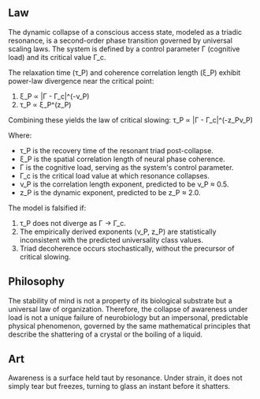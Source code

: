 ## Law
The dynamic collapse of a conscious access state, modeled as a triadic resonance, is a second-order phase transition governed by universal scaling laws. The system is defined by a control parameter Γ (cognitive load) and its critical value Γ_c.

The relaxation time (τ_P) and coherence correlation length (ξ_P) exhibit power-law divergence near the critical point:
1.  ξ_P ∝ |Γ - Γ_c|^(-ν_P)
2.  τ_P ∝ ξ_P^(z_P)

Combining these yields the law of critical slowing:
τ_P ∝ |Γ - Γ_c|^(-z_Pν_P)

Where:
*   τ_P is the recovery time of the resonant triad post-collapse.
*   ξ_P is the spatial correlation length of neural phase coherence.
*   Γ is the cognitive load, serving as the system's control parameter.
*   Γ_c is the critical load value at which resonance collapses.
*   ν_P is the correlation length exponent, predicted to be ν_P ≈ 0.5.
*   z_P is the dynamic exponent, predicted to be z_P ≈ 2.0.

The model is falsified if:
1.  τ_P does not diverge as Γ → Γ_c.
2.  The empirically derived exponents (ν_P, z_P) are statistically inconsistent with the predicted universality class values.
3.  Triad decoherence occurs stochastically, without the precursor of critical slowing.

## Philosophy
The stability of mind is not a property of its biological substrate but a universal law of organization. Therefore, the collapse of awareness under load is not a unique failure of neurobiology but an impersonal, predictable physical phenomenon, governed by the same mathematical principles that describe the shattering of a crystal or the boiling of a liquid.

## Art
Awareness is a surface held taut by resonance. Under strain, it does not simply tear but freezes, turning to glass an instant before it shatters.